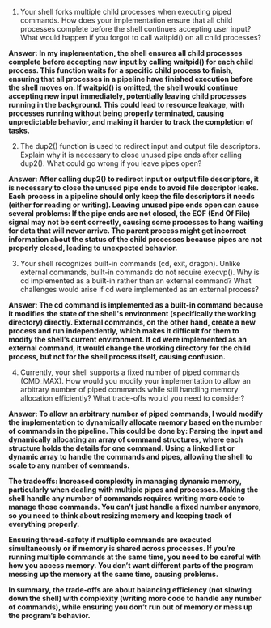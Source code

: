 1. Your shell forks multiple child processes when executing piped commands. How does your implementation ensure that all child processes complete before the shell continues accepting user input? What would happen if you forgot to call waitpid() on all child processes?

**Answer: In my implementation, the shell ensures all child processes complete before accepting new input by calling waitpid() for each child process. This function waits for a specific child process to finish, ensuring that all processes in a pipeline have finished 
execution before the shell moves on. If waitpid() is omitted, the shell would continue accepting new input immediately, potentially leaving child processes running in the background. This could lead to resource leakage, with processes running without being properly 
terminated, causing unpredictable behavior, and making it harder to track the completion of tasks.**

2. The dup2() function is used to redirect input and output file descriptors. Explain why it is necessary to close unused pipe ends after calling dup2(). What could go wrong if you leave pipes open?

**Answer: After calling dup2() to redirect input or output file descriptors, it is necessary to close the unused pipe ends to avoid file descriptor leaks. Each process in a pipeline should only keep the file descriptors it needs (either for reading or writing). 
Leaving unused pipe ends open can cause several problems: 
If the pipe ends are not closed, the EOF (End Of File) signal may not be sent correctly, causing some processes to hang waiting for data that will never arrive.
The parent process might get incorrect information about the status of the child processes because pipes are not properly closed, leading to unexpected behavior.**

3. Your shell recognizes built-in commands (cd, exit, dragon). Unlike external commands, built-in commands do not require execvp(). Why is cd implemented as a built-in rather than an external command? What challenges would arise if cd were implemented as an external process?

**Answer: The cd command is implemented as a built-in command because it modifies the state of the shell's environment (specifically the working directory) directly. External commands, on the other hand, create a new process and run independently, which makes it difficult for them to modify the shell’s current environment. If cd were implemented as an external command, it would change the working directory for the child process, but not for the shell process itself, causing confusion.**

4. Currently, your shell supports a fixed number of piped commands (CMD_MAX). How would you modify your implementation to allow an arbitrary number of piped commands while still handling memory allocation efficiently? What trade-offs would you need to consider?

**Answer: To allow an arbitrary number of piped commands, I would modify the implementation to dynamically allocate memory based on the number of commands in the pipeline. This could be done by:
        Parsing the input and dynamically allocating an array of command structures, where each structure holds the details for one command.
        Using a linked list or dynamic array to handle the commands and pipes, allowing the shell to scale to any number of commands.**

**The tradeoffs:
Increased complexity in managing dynamic memory, particularly when dealing with multiple pipes and processes. Making the shell handle any number of commands requires writing more code to manage those commands. 
You can’t just handle a fixed number anymore, so you need to think about resizing memory and keeping track of everything properly.**

**Ensuring thread-safety if multiple commands are executed simultaneously or if memory is shared across processes. If you’re running multiple commands at the same time, you need to be careful with how you access memory. 
You don’t want different parts of the program messing up the memory at the same time, causing problems.**

**In summary, the trade-offs are about balancing efficiency (not slowing down the shell) with complexity (writing more code to handle any number of commands), while ensuring you don’t run out of memory or mess up the program’s behavior.**
